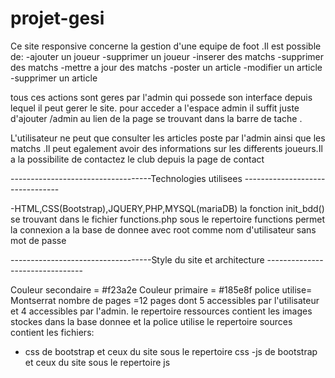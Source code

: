 # projet-gesi

Ce site responsive concerne la gestion d'une equipe de foot .Il est possible de:
-ajouter un joueur 
-supprimer un joueur
-inserer des matchs 
-supprimer des matchs
-mettre a jour des matchs
-poster un article
-modifier un article
-supprimer un article

tous ces actions sont geres par l'admin qui possede son interface depuis lequel il peut gerer le site.
pour acceder a l'espace admin il suffit juste d'ajouter /admin au lien de la page se trouvant dans la barre de tache . 

L'utilisateur ne peut que consulter les articles poste par l'admin ainsi que les matchs .Il peut egalement avoir des informations sur les differents joueurs.Il a la possibilite de contactez le club depuis la page de contact 

-----------------------------------Technologies utilisees --------------------------------

-HTML,CSS(Bootstrap),JQUERY,PHP,MYSQL(mariaDB)
 la fonction init_bdd() se trouvant dans le fichier functions.php sous le repertoire functions permet la connexion a la base de donnee avec root comme nom d'utilisateur sans mot de passe

-----------------------------------Style du site et architecture --------------------------------

Couleur secondaire = #f23a2e
Couleur primaire = #185e8f
police utilise= Montserrat 
nombre de pages =12 pages dont 5 accessibles par l'utilisateur et 4 accessibles par l'admin.
le repertoire ressources contient les images stockes dans la base donnee et la police utilise
le repertoire sources contient les fichiers:
- css de bootstrap et ceux du site sous le repertoire css
-js de bootstrap et ceux du site sous le repertoire js


